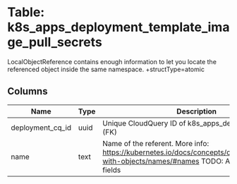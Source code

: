 
# Table: k8s_apps_deployment_template_image_pull_secrets
LocalObjectReference contains enough information to let you locate the referenced object inside the same namespace. +structType=atomic
## Columns
| Name        | Type           | Description  |
| ------------- | ------------- | -----  |
|deployment_cq_id|uuid|Unique CloudQuery ID of k8s_apps_deployments table (FK)|
|name|text|Name of the referent. More info: https://kubernetes.io/docs/concepts/overview/working-with-objects/names/#names TODO: Add other useful fields|
